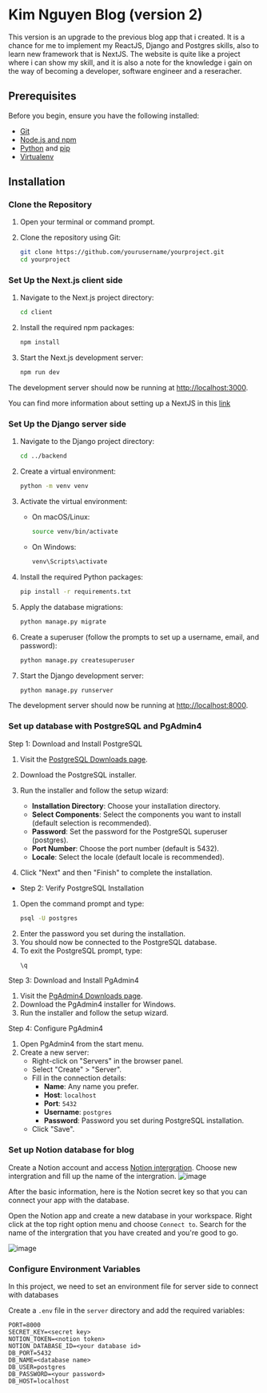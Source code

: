 # Kim Nguyen Blog (version 2)
This version is an upgrade to the previous blog app that i created. It is a chance for me to implement my ReactJS, Django and Postgres skills, also to learn new framework that is NextJS. The website is quite like a project where i can show my skill, and it is also a note for the knowledge i gain on the way of becoming a developer, software engineer and a reseracher.
## Prerequisites

Before you begin, ensure you have the following installed:

- [Git](https://git-scm.com/book/en/v2/Getting-Started-Installing-Git)
- [Node.js and npm](https://nodejs.org/)
- [Python](https://www.python.org/) and [pip](https://pip.pypa.io/en/stable/installation/)
- [Virtualenv](https://virtualenv.pypa.io/en/stable/installation/)

## Installation
### Clone the Repository
1. Open your terminal or command prompt.
2. Clone the repository using Git:

    ```sh
    git clone https://github.com/yourusername/yourproject.git
    cd yourproject
    ```

### Set Up the Next.js client side

1. Navigate to the Next.js project directory:

    ```sh
    cd client
    ```

2. Install the required npm packages:

    ```sh
    npm install
    ```

3. Start the Next.js development server:

    ```sh
    npm run dev
    ```

The development server should now be running at [http://localhost:3000](http://localhost:3000).

You can find more information about setting up a NextJS in this [link](https://nextjs.org/docs)

### Set Up the Django server side

1. Navigate to the Django project directory:

    ```sh
    cd ../backend
    ```

2. Create a virtual environment:

    ```sh
    python -m venv venv
    ```

3. Activate the virtual environment:

    - On macOS/Linux:

        ```sh
        source venv/bin/activate
        ```

    - On Windows:

        ```sh
        venv\Scripts\activate
        ```

4. Install the required Python packages:

    ```sh
    pip install -r requirements.txt
    ```

5. Apply the database migrations:

    ```sh
    python manage.py migrate
    ```

6. Create a superuser (follow the prompts to set up a username, email, and password):

    ```sh
    python manage.py createsuperuser
    ```

7. Start the Django development server:

    ```sh
    python manage.py runserver
    ```

The development server should now be running at [http://localhost:8000](http://localhost:8000).

### Set up database with PostgreSQL and PgAdmin4

Step 1: Download and Install PostgreSQL

1. Visit the [PostgreSQL Downloads page](https://www.postgresql.org/download/windows/).
2. Download the PostgreSQL installer.
3. Run the installer and follow the setup wizard:
   - **Installation Directory**: Choose your installation directory.
   - **Select Components**: Select the components you want to install (default selection is recommended).
   - **Password**: Set the password for the PostgreSQL superuser (postgres).
   - **Port Number**: Choose the port number (default is 5432).
   - **Locale**: Select the locale (default locale is recommended).

4. Click "Next" and then "Finish" to complete the installation.

- Step 2: Verify PostgreSQL Installation

1. Open the command prompt and type:
    ```sh
    psql -U postgres
    ```
2. Enter the password you set during the installation.
3. You should now be connected to the PostgreSQL database.
4. To exit the PostgreSQL prompt, type:
    ```sh
    \q
    ```

Step 3: Download and Install PgAdmin4

1. Visit the [PgAdmin4 Downloads page](https://www.pgadmin.org/download/pgadmin-4-windows/).
2. Download the PgAdmin4 installer for Windows.
3. Run the installer and follow the setup wizard.

Step 4: Configure PgAdmin4

1. Open PgAdmin4 from the start menu.
2. Create a new server:
    - Right-click on "Servers" in the browser panel.
    - Select "Create" > "Server".
    - Fill in the connection details:
        - **Name**: Any name you prefer.
        - **Host**: `localhost`
        - **Port**: `5432`
        - **Username**: `postgres`
        - **Password**: Password you set during PostgreSQL installation.
    - Click "Save".


### Set up Notion database for blog

Create a Notion account and access [Notion intergration](https://www.notion.so/my-integrations). Choose new intergration and fill up the name of the intergration.
![image](https://github.com/KGC31/Kim-Nguyen-Blog-App-2/assets/114214103/5366944c-de09-4526-b2d0-4ad1361f7bc2)

After the basic information, here is the Notion secret key so that you can connect your app with the database.

Open the Notion app and create a new database in your workspace. Right click at the top right option menu and choose `Connect to`. Search for the name of the intergration that you have created and you're good to go.

![image](https://github.com/KGC31/Kim-Nguyen-Blog-App-2/assets/114214103/384cb036-1237-4442-86ad-4f78268ba3d3)

### Configure Environment Variables

In this project, we need to set an environment file for server side to connect with databases

Create a `.env` file in the `server` directory and add the required variables:

```env
PORT=8000
SECRET_KEY=<secret key>
NOTION_TOKEN=<notion token>
NOTION_DATABASE_ID=<your database id>
DB_PORT=5432
DB_NAME=<database name>
DB_USER=postgres
DB_PASSWORD=<your password>
DB_HOST=localhost
```

